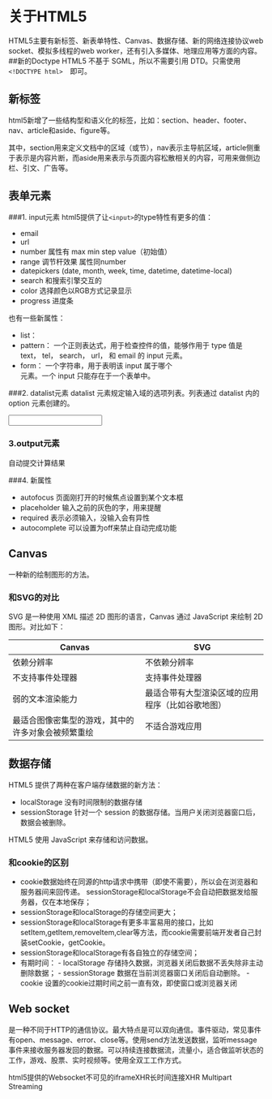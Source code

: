 # 关于HTML5

HTML5主要有新标签、新表单特性、Canvas、数据存储、新的网络连接协议web socket、模拟多线程的web worker，还有引入多媒体、地理应用等方面的内容。
##新的Doctype
HTML5 不基于 SGML，所以不需要引用 DTD。只需使用```<!DOCTYPE html>  ```即可。
## 新标签
html5新增了一些结构型和语义化的标签，比如：section、header、footer、nav、article和aside、figure等。

其中，section用来定义文档中的区域（或节），nav表示主导航区域，article侧重于表示是内容片断，而aside用来表示与页面内容松散相关的内容，可用来做侧边栏、引文、广告等。

## 表单元素
###1. input元素
html5提供了让```<input>```的type特性有更多的值：

- email
- url
- number 属性有 max min step value（初始值）
- range 调节杆效果 属性同number
- datepickers (date, month, week, time, datetime, datetime-local)
- search 和搜索引擎交互的
- color 选择颜色以RGB方式记录显示
- progress 进度条
 
也有一些新属性：

- list： <datalist> 元素的 ID，该元素的内容，<option> 元素被用作提示信息，会在 input 的建议区域作为提议显示出来。
- pattern： 一个正则表达式，用于检查控件的值，能够作用于 type 值是 text， tel， search， url， 和 email 的 input 元素。
- form： 一个字符串，用于表明该 input 属于哪个 <form> 元素。一个 input 只能存在于一个表单中。

###2. datalist元素
datalist 元素规定输入域的选项列表。列表通过 datalist 内的 option 元素创建的。

<input id="awardWon" name="awardWon" type="text" list="awards">
<datalist id="awards">
  <select>
    <option value="Best Picture"></option>
    <option value="Best Director"></option>
  </select>
</datalist>

### 3.output元素
自动提交计算结果

###4. 新属性
- autofocus 页面刚打开的时候焦点设置到某个文本框
- placeholder 输入之前的灰色的字，用来提醒
- required 表示必须输入，没输入会有异性
- autocomplete 可以设置为off来禁止自动完成功能

## Canvas 
一种新的绘制图形的方法。

### 和SVG的对比

SVG 是一种使用 XML 描述 2D 图形的语言，Canvas 通过 JavaScript 来绘制 2D 图形。对比如下：

| Canvas | SVG |
|-- | -- |
|依赖分辨率|不依赖分辨率|
|不支持事件处理器|支持事件处理器|
|弱的文本渲染能力|最适合带有大型渲染区域的应用程序（比如谷歌地图）|
|最适合图像密集型的游戏，其中的许多对象会被频繁重绘|不适合游戏应用|

## 数据存储
HTML5 提供了两种在客户端存储数据的新方法：
- localStorage  没有时间限制的数据存储
- sessionStorage  针对一个 session 的数据存储。当用户关闭浏览器窗口后，数据会被删除。

HTML5 使用 JavaScript 来存储和访问数据。

### 和cookie的区别
   - cookie数据始终在同源的http请求中携带（即使不需要），所以会在浏览器和服务器间来回传递。 sessionStorage和localStorage不会自动把数据发给服务器，仅在本地保存；
   - sessionStorage和localStorage的存储空间更大；
   - sessionStorage和localStorage有更多丰富易用的接口，比如setItem,getItem,removeItem,clear等方法，而cookie需要前端开发者自己封装setCookie，getCookie。
   - sessionStorage和localStorage有各自独立的存储空间；
   - 有期时间：
    - localStorage    存储持久数据，浏览器关闭后数据不丢失除非主动删除数据；
    - sessionStorage  数据在当前浏览器窗口关闭后自动删除。
    - cookie          设置的cookie过期时间之前一直有效，即使窗口或浏览器关闭

## Web socket
是一种不同于HTTP的通信协议。最大特点是可以双向通信。事件驱动，常见事件有open、message、error、close等。使用send方法发送数据，监听message事件来接收服务器发回的数据。可以持续连接数据流，流量小，适合做监听状态的工作，游戏、股票、实时视频等。使用全双工工作方式。

html5提供的Websocket不可见的iframeXHR长时间连接XHR Multipart Streaming<script>标签的长时间连接(可跨域)Javascript数据推送Commet：基于HTTP长连接的服务器推送技术SSE（Server-Send Event）：服务器推送数据新方式
WebSocket是Web应用程序的传输协议，它提供了双向的，按序到达的数据流。他是一个HTML5协议，WebSocket的连接是持久的，他通过在客户端和服务器之间保持双工连接，服务器的更新可以被及时推送给客户端，而不需要客户端以一定时间间隔去轮询。



## Web Worker
当在 HTML 页面中执行脚本时，页面的状态是不可响应的，直到脚本已完成。
web worker 是运行在后台的 JavaScript，独立于其他脚本，不会影响页面的性能。主要作用是模拟出web多线程。子线程完全受主线程控制，不可访问 DOM APIs。

可以用于：
- 数据的计算和加密 如计算斐波拉契函数的值，特别费时；再比如文件的 MD5 值比对，一个大文件的 MD5 值计算也是很费时的。
- 音、视频流的编解码工作，这些工作搞微信的技术人员应该没有少做。有兴趣的童鞋可以看看这个技术分享，是杭州的 hehe123 搞的一个WebRTC 分享，内容还不错。
- 等等，你觉得费时间的事情都可以交给他做

worker主线程,模拟多线程:
1. 通过 worker = new Worker( url ) 加载一个JS文件来创建一个worker，同时返回一个worker实例。 
2. 通过worker.postMessage( data ) 方法来向worker发送数据。 3. 绑定worker.onmessage方法来接收worker发送过来的数据。 
4. 可以使用 worker.terminate() 来终止一个worker的执行。


## 多媒体
引入```<vidio>```和```<audio>```标签。

## draggable属性
给元素设置draggable="true"，它就可以被拖拽了。通过拖放事件，可以控制拖放相关的各个方面。

拖动一个元素时，将依次触发下列事件（作用于被拖动的元素）：
	1. dragstart 按下鼠标键并开始移动鼠标时，会在被拖放的元素上触发
	2. drag 元素被拖动期间会持续触发该事件
	3. dragend 拖动停止时触发（无论是把元素放到了有效的放置目标，还是无效的放置目标上）

默认情况下，浏览器不会在拖动期间改变被拖动元素的外观，但你可以自己修改。不过，大多数浏览器会为正被拖动的元素创建一个半透明的副本，这个副本始终跟随着光标移动。

当元素被拖放到一个有效的放置目标上时，下列事件会依次发生（作用于作为放置目标的元素）：
	1. dragenter 元素被拖动到放置目标上时触发
	2. dragover 被拖动的元素还在放置目标的范围内移动时，就会持续触发该事件
	3. drop 被拖拽的元素在目标元素上同时鼠标放开触发该事件
	
在dragover中一定要执行preventDefault()，否则ondrop事件不会被触发。

dataTransfer 对象是事件e的对象，用来保存被拖拽的数据。有用来设置拖拽效果的属性和用来设置拖拽数据的方法。
dropEffect 属性可以知道被拖动的元素能够执行哪种放置行为（有none,move,copy,link)。只有搭配effectAllowed 属性才有用(ondragstart 事件处理程序中设置)。effectAllowed 属性表示允许拖动元素的哪种dropEffect。

## contentEditable 属性
通过在元素上设置contentEditable="true"可以让元素变成可编辑状态。

## data 属性
使用“data-”开头定义自定义属性。在js中可以通过getAttribute来获得，在css中可以通过attr()来获得，可以用于给hover伪类的content赋值。

## 跨文档消息传递
postMessage()方法接收两个参数：一条消息和一个表示消息接收方来自哪个域的字符串，接收到消息会触发message事件,其事件对象包含data，origin，source三个属性

## 历史状态管理
history.pushState()方法，该方法可以接收三个参数：状态对象、新状态的标题和可选的相对URL。还有popState()方法和replaceState方法。